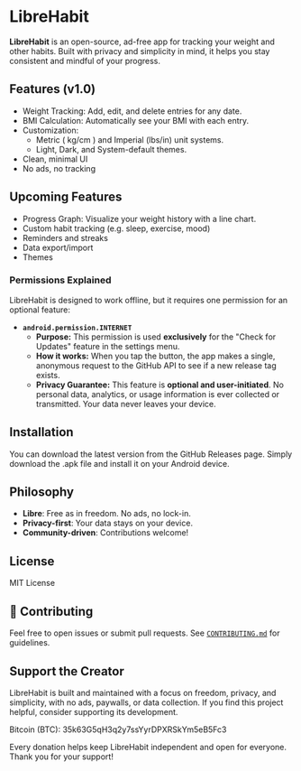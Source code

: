 # LibreHabit

**LibreHabit** is an open-source, ad-free app for tracking your weight and other habits. Built with privacy and simplicity in mind, it helps you stay consistent and mindful of your progress.

## Features (v1.0)
- Weight Tracking: Add, edit, and delete entries for any date.
- BMI Calculation: Automatically see your BMI with each entry.
- Customization:
  - Metric ( kg/cm ) and Imperial (lbs/in) unit systems.
  - Light, Dark, and System-default themes.
- Clean, minimal UI
- No ads, no tracking

## Upcoming Features
- Progress Graph: Visualize your weight history with a line chart.
- Custom habit tracking (e.g. sleep, exercise, mood)
- Reminders and streaks
- Data export/import
- Themes

### Permissions Explained

LibreHabit is designed to work offline, but it requires one permission for an optional feature:

*   **`android.permission.INTERNET`**
    *   **Purpose:** This permission is used **exclusively** for the "Check for Updates" feature in the settings menu.
    *   **How it works:** When you tap the button, the app makes a single, anonymous request to the GitHub API to see if a new release tag exists.
    *   **Privacy Guarantee:** This feature is **optional and user-initiated**. No personal data, analytics, or usage information is ever collected or transmitted. Your data never leaves your device.


## Installation
You can download the latest version from the GitHub Releases page.
Simply download the .apk file and install it on your Android device.

## Philosophy
- **Libre**: Free as in freedom. No ads, no lock-in.
- **Privacy-first**: Your data stays on your device.
- **Community-driven**: Contributions welcome!

## License
MIT License

## 🤝 Contributing
Feel free to open issues or submit pull requests. See [`CONTRIBUTING.md`](https://github.com/Paul-HenryP/LibreHabit/blob/main/CONTRIBUTING.md) for guidelines.

## Support the Creator
LibreHabit is built and maintained with a focus on freedom, privacy, and simplicity, with no ads, paywalls, or data collection.
If you find this project helpful, consider supporting its development.

Bitcoin (BTC): 35k63G5qH3q2y7ssYyrDPXRSkYm5eB5Fc3

Every donation helps keep LibreHabit independent and open for everyone. Thank you for your support!